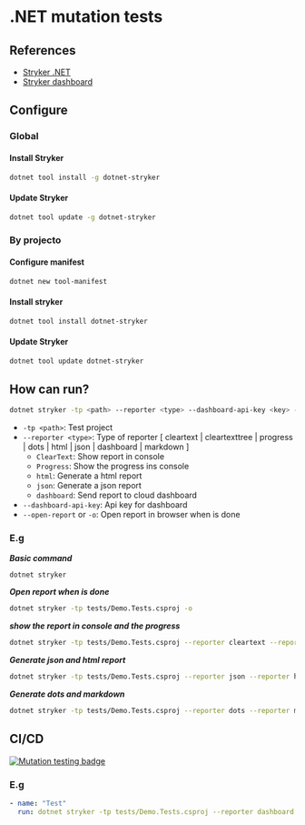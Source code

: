 # .NET mutation tests

## References
  - [Stryker .NET](https://stryker-mutator.io/docs/stryker-net/introduction/)
  - [Stryker dashboard](https://dashboard.stryker-mutator.io/)

## Configure

### Global

#### Install Stryker
```bash
dotnet tool install -g dotnet-stryker
```

#### Update Stryker
```bash
dotnet tool update -g dotnet-stryker
```


### By projecto

#### Configure manifest
```bash
dotnet new tool-manifest
```

#### Install stryker
```bash
dotnet tool install dotnet-stryker
```

#### Update Stryker
```bash
dotnet tool update dotnet-stryker
```



## How can run?

```bash
dotnet stryker -tp <path> --reporter <type> --dashboard-api-key <key> --open-report
```
* `-tp <path>`: Test project
* `--reporter <type>`: Type of reporter [ cleartext | cleartexttree | progress | dots | html | json | dashboard | markdown ]
  * `ClearText`: Show report in console
  * `Progress`: Show the progress ins console
  * `html`: Generate a html report
  * `json`: Generate a json report
  * `dashboard`: Send report to cloud dashboard
* `--dashboard-api-key`: Api key for dashboard
* `--open-report` or `-o`: Open report in browser when is done

### E.g
***Basic command***
```bash
dotnet stryker
```

***Open report when is done***
```bash
dotnet stryker -tp tests/Demo.Tests.csproj -o
```

***show the report in console and the progress***
```bash
dotnet stryker -tp tests/Demo.Tests.csproj --reporter cleartext --reporter progress
```

***Generate json and html report***
```bash
dotnet stryker -tp tests/Demo.Tests.csproj --reporter json --reporter html
```

***Generate dots and markdown***
```bash
dotnet stryker -tp tests/Demo.Tests.csproj --reporter dots --reporter markdown
```



## CI/CD

[![Mutation testing badge](https://img.shields.io/endpoint?style=flat&url=https%3A%2F%2Fbadge-api.stryker-mutator.io%2Fgithub.com%2FNelsonBN%2Fdemo-dotnet-mutation-tests%2Fmain)](https://dashboard.stryker-mutator.io/reports/github.com/NelsonBN/demo-dotnet-mutation-tests/main)

### E.g
```yml
- name: "Test"
  run: dotnet stryker -tp tests/Demo.Tests.csproj --reporter dashboard --dashboard-api-key ${{ secrets.STRYKER_API_KEY }}
```